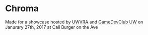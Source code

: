 # Chroma
Made for a showcase hosted by [UWVRA](https://www.facebook.com/groups/uwvra) and [GameDevClub UW](https://www.facebook.com/groups/uwgamedevc/) on Janurary 27th, 2017 at Cali Burger on the Ave
